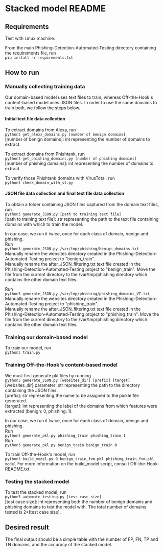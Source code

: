# Stacked model README


## Requirements
Test with Linux machine.

From the main Phishing-Detection-Automated-Testing directory containing the requirements file, run   
`pip install -r requirements.txt`


## How to run

### Manually collecting training data
Our domain-based model uses text files to train, whereas Off-the-Hook's content-based model uses JSON files. In order to use the same domains to train both, we follow the steps below.

#### Initial text file data collection
To extract domains from Alexa, run   
`python3 get_alexa_domains.py [number of benign domains]`   
  [number of benign domains]: int representing the number of domains to extract.  

To extract domains from Phishtank, run   
`python3 get_phishing_domains.py [number of phishing domains]`   
   [number of phishing domains]: int representing the number of domains to extract.   

To verify those Phishtank domains with VirusTotal, run   
`python3 check_domain_with_vt.py`   

#### JSON file data collection and final text file data collection
To obtain a folder containing JSON files captured from the domain text files, run   
`python3 generate_JSON.py [path to training text file]`   
  [path to training text file]: str representing the path to the text file containing domains with which to train the model.   

In our case, we run it twice, once for each class of domain, benign and phishing.   
Run   
`python3 generate_JSON.py /var/tmp/phishing/benign_domains.txt`   
Manually rename the websites directory created in the Phishing-Detection-Automated-Testing project to "benign_train".   
Manually rename the after_JSON_filtering.txt text file created in the Phishing-Detection-Automated-Testing project to "benign_train". Move the file from the current directory to the /var/tmp/phishing directory which contains the other domain text files.    

Run   
`python3 generate_JSON.py /var/tmp/phishing/phishing_domains_VT.txt`   
Manually rename the websites directory created in the Phishing-Detection-Automated-Testing project to "phishing_train".   
Manually rename the after_JSON_filtering.txt text file created in the Phishing-Detection-Automated-Testing project to "phishing_train". Move the file from the current directory to the /var/tmp/phishing directory which contains the other domain text files.    



### Training our domain-based model
To train our model, run   
`python3 train.py`   

### Training Off-the-Hook's content-based model
We must first generate pkl files by running   
`python3 generate_JSON.py [websites_dir] [prefix] [target]`   
  [websites_dir] parameter: str representing the path to the directory containing the JSON files.   
  [prefix]: str representing the name to be assigned to the pickle file generated.   
  [target]: int representing the label of the domains from which features were extracted (benign: 0, phishing: 1).   

In our case, we run it twice, once for each class of domain, benign and phishing.   
Run  
`python3 generate_pkl.py phishing_train phishing_train 1`  
Run  
`python3 generate_pkl.py benign_train benign_train 0`  

To train Off-the-Hook's model, run  
`python3 build_model.py 0 benign_train_fvm.pkl phishing_train_fvm.pkl model`
For more information on the build_model script, consult Off-the-Hook-README.txt.

### Testing the stacked model
To test the stacked model, run   
`python3 automate_testing.py [test case size]`   
  [test case size]: int representing both the number of benign domains and phishing domains to test the model with. The total number of domains tested is 2*[test case size].

## Desired result
The final output should be a simple table with the number of FP, FN, TP and TN domains, and the accuracy of the stacked model.
